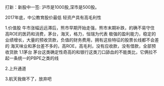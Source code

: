 打新：新股中一签:  沪市是1000股,深市是500股。

2017年底，中公教育股价最低
轻资产具有高毛利性

1.价值股
    牛市涨幅远远滞后，熊市早期开始走强，熊市末期补跌，的确不易守住
    高ROE的医药和消费，茅台，海天，格力，恒瑞为代表
    极强的盈利能力，稳定的业绩增长，大量的预收货款，负值的财务费用，拥有这些特征的股票长线都不会差的
    海天味业和茅台差不多的，高ROE，高毛利，没有应收款，没有借款，全部预收货款
    1.1茅台
        茅台这类确定性奇高的和银行这类刀口舔血的不能类比，它俩拉不起一条统一的PBPE之类的线

2.上升通道

3.航天我做不了，放弃吧
    